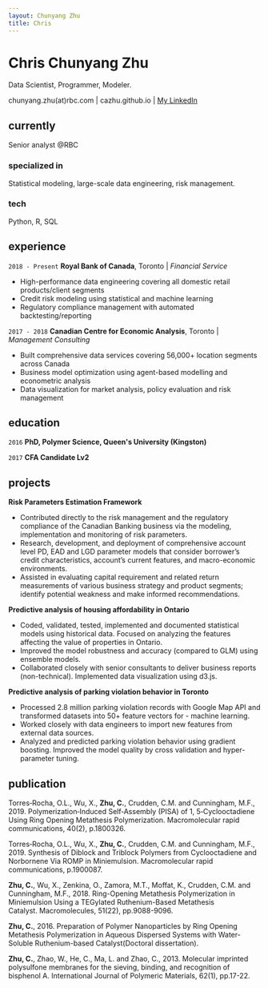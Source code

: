 ```yaml
---
layout: Chunyang Zhu
title: Chris
---
```

# Chris Chunyang Zhu
Data Scientist, Programmer, Modeler.

<div id="webaddress">
chunyang.zhu(at)rbc.com | cazhu.github.io
| <a href="https://www.linkedin.com/in/chunyang-zhu-72094458/">My LinkedIn</a>
</div>


## currently

Senior analyst @RBC

### specialized in

Statistical modeling, large-scale data engineering, risk management.

### tech
Python, R, SQL

## experience

`2018 - Present`
__Royal Bank of Canada__, Toronto | *Financial Service*

- High-performance data engineering covering all domestic retail products/client segments 
- Credit risk modeling using statistical and machine learning 
- Regulatory compliance management with automated backtesting/reporting

`2017 - 2018`
__Canadian Centre for Economic Analysis__, Toronto | *Management Consulting*

- Built comprehensive data services covering 56,000+ location segments across Canada
- Business model optimization using agent-based modelling and econometric analysis
- Data visualization for market analysis, policy evaluation and risk management

## education

`2016`
__PhD, Polymer Science, Queen's University (Kingston)__

`2017`
__CFA Candidate Lv2__


## projects

__Risk Parameters Estimation Framework__
- Contributed directly to the risk management and the regulatory compliance of the Canadian Banking business via the modeling, implementation and monitoring of risk parameters.
- Research, development, and deployment of comprehensive account level PD, EAD and LGD parameter models that consider borrower’s credit characteristics, account’s current features, and macro-economic environments. 
- Assisted in evaluating capital requirement and related return measurements of various business strategy and product segments; identify potential weakness and make informed recommendations.

__Predictive analysis of housing affordability in Ontario__
- Coded, validated, tested, implemented and documented statistical models using historical data. Focused on analyzing the features affecting the value of properties in Ontario.
- Improved the model robustness and accuracy (compared to GLM) using ensemble models.
- Collaborated closely with senior consultants to deliver business reports (non-technical). Implemented data visualization using d3.js. 

__Predictive analysis of parking violation behavior in Toronto__	
- Processed 2.8 million parking violation records with Google Map API and transformed datasets into 50+ feature vectors for - machine learning.
- Worked closely with data engineers to import new features from external data sources. 
- Analyzed and predicted parking violation behavior using gradient boosting. Improved the model quality by cross validation and hyper-parameter tuning.


## publication

Torres‐Rocha, O.L., Wu, X., **Zhu, C.**, Crudden, C.M. and Cunningham, M.F., 2019. Polymerization‐Induced Self‐Assembly (PISA) of 1, 5‐Cyclooctadiene Using Ring Opening Metathesis Polymerization. Macromolecular rapid communications, 40(2), p.1800326.

Torres‐Rocha, O.L., Wu, X., **Zhu, C.**, Crudden, C.M. and Cunningham, M.F., 2019. Synthesis of Diblock and Triblock Polymers from Cyclooctadiene and Norbornene Via ROMP in Miniemulsion. Macromolecular rapid communications, p.1900087.

**Zhu, C.**, Wu, X., Zenkina, O., Zamora, M.T., Moffat, K., Crudden, C.M. and Cunningham, M.F., 2018. Ring-Opening Metathesis Polymerization in Miniemulsion Using a TEGylated Ruthenium-Based Metathesis Catalyst. Macromolecules, 51(22), pp.9088-9096.

**Zhu, C.**, 2016. Preparation of Polymer Nanoparticles by Ring Opening Metathesis Polymerization in Aqueous Dispersed Systems with Water-Soluble Ruthenium-based Catalyst(Doctoral dissertation).

**Zhu, C.**, Zhao, W., He, C., Ma, L. and Zhao, C., 2013. Molecular imprinted polysulfone membranes for the sieving, binding, and recognition of bisphenol A. International Journal of Polymeric Materials, 62(1), pp.17-22.





